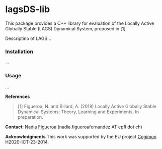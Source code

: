 # lagsDS-lib
This package provides a C++ library for evaluation of the Locally Active Globally Stable (LAGS) Dynamical System, proposed in [1].

Descriptino of LAGS...

### Installation
...

### Usage
...

**References**     
> [1] Figueroa, N. and Billard, A. (2018) Locally Active Globally Stable Dynamical Systems: Theory, Learning and Experiments. In preparation.      

**Contact**: [Nadia Figueroa](http://lasa.epfl.ch/people/member.php?SCIPER=238387) (nadia.figueroafernandez AT epfl dot ch)

**Acknowledgments**
This work was supported by the EU project [Cogimon](https://cogimon.eu/cognitive-interaction-motion-cogimon) H2020-ICT-23-2014.
